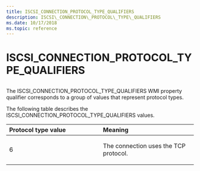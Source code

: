 ```yaml
---
title: ISCSI_CONNECTION_PROTOCOL_TYPE_QUALIFIERS
description: ISCSI\_CONNECTION\_PROTOCOL\_TYPE\_QUALIFIERS
ms.date: 10/17/2018
ms.topic: reference
---
```


# ISCSI\_CONNECTION\_PROTOCOL\_TYPE\_QUALIFIERS


## <span id="ddk_iscsi_connection_protocol_type_qualifiers_kr"></span><span id="DDK_ISCSI_CONNECTION_PROTOCOL_TYPE_QUALIFIERS_KR"></span>


The ISCSI\_CONNECTION\_PROTOCOL\_TYPE\_QUALIFIERS WMI property qualifier corresponds to a group of values that represent protocol types.

The following table describes the ISCSI\_CONNECTION\_PROTOCOL\_TYPE\_QUALIFIERS values.

<table>
<colgroup>
<col width="50%" />
<col width="50%" />
</colgroup>
<thead>
<tr class="header">
<th align="left">Protocol type value</th>
<th align="left">Meaning</th>
</tr>
</thead>
<tbody>
<tr class="odd">
<td align="left"><p>6</p></td>
<td align="left"><p>The connection uses the TCP protocol.</p></td>
</tr>
</tbody>
</table>

 

 

 





